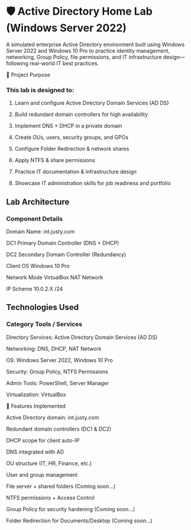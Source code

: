 # 🛡️ Active Directory Home Lab (Windows Server 2022)

A simulated enterprise Active Directory environment built using Windows Server 2022 and Windows 10 Pro to practice identity management, networking, Group Policy, file permissions, and IT infrastructure design—following real-world IT best practices.

🎯 Project Purpose

### This lab is designed to:

1. Learn and configure Active Directory Domain Services (AD DS)

2. Build redundant domain controllers for high availability

3. Implement DNS + DHCP in a private domain

4. Create OUs, users, security groups, and GPOs

5. Configure Folder Redirection & network shares

6. Apply NTFS & share permissions

7. Practice IT documentation & infrastructure design

8. Showcase IT administration skills for job readiness and portfolio

## Lab Architecture

### Component	Details
Domain Name: int.justy.com

DC1	Primary Domain Controller (DNS + DHCP)

DC2	Secondary Domain Controller (Redundancy)

Client OS	Windows 10 Pro

Network Mode	VirtualBox NAT Network

IP Scheme	10.0.2.X /24

## Technologies Used
### Category	Tools / Services
Directory Services: Active Directory Domain Services (AD DS)

Networking:	DNS, DHCP, NAT Network

OS:	Windows Server 2022, Windows 10 Pro

Security:	Group Policy, NTFS Permissions

Admin Tools:	PowerShell, Server Manager

Virtualization:	VirtualBox

🚀 Features Implemented

 Active Directory domain: int.justy.com

 Redundant domain controllers (DC1 & DC2)

 DHCP scope for client auto-IP

 DNS integrated with AD

 OU structure (IT, HR, Finance, etc.)

 User and group management

 File server + shared folders (Coming soon...)

 NTFS permissions + Access Control

 Group Policy for security hardening (Coming soon...)

 Folder Redirection for Documents/Desktop (Coming soon...)
